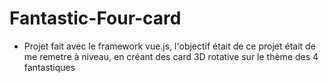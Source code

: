# Fantastic-Four-card

- Projet fait avec le framework vue.js, l'objectif était de ce projet était de me remetre à niveau, en créant des card 3D rotative sur le thème des 4 fantastiques
